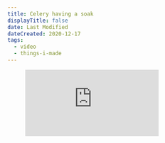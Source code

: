 ```yaml
---
title: Celery having a soak
displayTitle: false
date: Last Modified
dateCreated: 2020-12-17
tags:
  - video
  - things-i-made
---
```

<figure>
  <div class="ratio ratio--16x9">
    <iframe src="https://player.vimeo.com/video/493421979?loop=1&amp;autoplay=1&amp;muted=1" frameborder="0" allow="autoplay; fullscreen" allowfullscreen></iframe>
  </div>
</figure>
